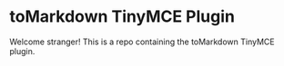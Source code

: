 # toMarkdown TinyMCE Plugin

Welcome stranger! This is a repo containing the toMarkdown TinyMCE plugin.
